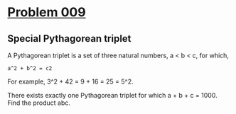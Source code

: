# [Problem 009](https://projecteuler.net/problem=9)
## Special Pythagorean triplet

A Pythagorean triplet is a set of three natural numbers, a < b < c, for which,
	
	a^2 + b^2 = c2

For example, 3^2 + 42 = 9 + 16 = 25 = 5^2.

There exists exactly one Pythagorean triplet for which a + b + c = 1000.
Find the product abc.
